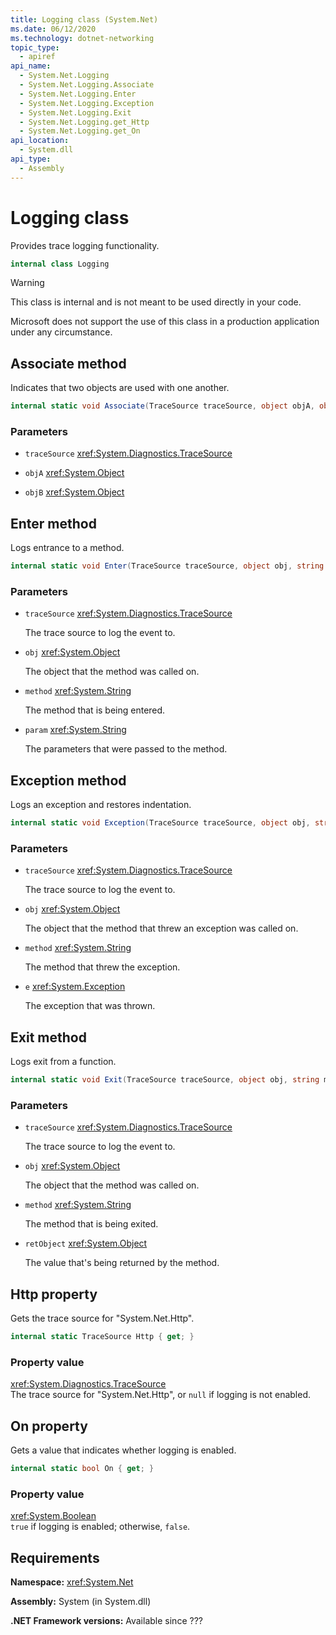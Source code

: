 ```yaml
---
title: Logging class (System.Net)
ms.date: 06/12/2020
ms.technology: dotnet-networking
topic_type: 
  - apiref
api_name: 
  - System.Net.Logging
  - System.Net.Logging.Associate
  - System.Net.Logging.Enter
  - System.Net.Logging.Exception
  - System.Net.Logging.Exit
  - System.Net.Logging.get_Http
  - System.Net.Logging.get_On
api_location: 
  - System.dll
api_type: 
  - Assembly
---
```

# Logging class

Provides trace logging functionality.

```csharp
internal class Logging
```

> [!WARNING]
> This class is internal and is not meant to be used directly in your code.
>
> Microsoft does not support the use of this class in a production application under any circumstance.

## Associate method

Indicates that two objects are used with one another.

```csharp
internal static void Associate(TraceSource traceSource, object objA, object objB)
```

### Parameters

- `traceSource` <xref:System.Diagnostics.TraceSource>

- `objA` <xref:System.Object>

- `objB` <xref:System.Object>

## Enter method

Logs entrance to a method.

```csharp
internal static void Enter(TraceSource traceSource, object obj, string method, string param)
```

### Parameters

- `traceSource` <xref:System.Diagnostics.TraceSource>

  The trace source to log the event to.

- `obj` <xref:System.Object>

  The object that the method was called on.

- `method` <xref:System.String>

  The method that is being entered.

- `param` <xref:System.String>

  The parameters that were passed to the method.

## Exception method

Logs an exception and restores indentation.

```csharp
internal static void Exception(TraceSource traceSource, object obj, string method, Exception e)
```

### Parameters

- `traceSource` <xref:System.Diagnostics.TraceSource>

  The trace source to log the event to.

- `obj` <xref:System.Object>

  The object that the method that threw an exception was called on.

- `method` <xref:System.String>

  The method that threw the exception.

- `e` <xref:System.Exception>

  The exception that was thrown.

## Exit method

Logs exit from a function.

```csharp
internal static void Exit(TraceSource traceSource, object obj, string method, object retObject)
```

### Parameters

- `traceSource` <xref:System.Diagnostics.TraceSource>

  The trace source to log the event to.

- `obj` <xref:System.Object>

  The object that the method was called on.

- `method` <xref:System.String>

  The method that is being exited.

- `retObject` <xref:System.Object>

  The value that's being returned by the method.

## Http property

Gets the trace source for "System.Net.Http".

```csharp
internal static TraceSource Http { get; }
```

### Property value

<xref:System.Diagnostics.TraceSource>\
The trace source for "System.Net.Http", or `null` if logging is not enabled.

## On property

Gets a value that indicates whether logging is enabled.

```csharp
internal static bool On { get; }
```

### Property value

<xref:System.Boolean>\
`true` if logging is enabled; otherwise, `false`.

## Requirements

**Namespace:** <xref:System.Net>

**Assembly:** System (in System.dll)

**.NET Framework versions:** Available since ???
